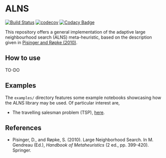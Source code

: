 # ALNS

[![Build Status](https://travis-ci.com/N-Wouda/ALNS.svg?branch=master)](https://travis-ci.com/N-Wouda/ALNS)
[![codecov](https://codecov.io/gh/N-Wouda/ALNS/branch/master/graph/badge.svg)](https://codecov.io/gh/N-Wouda/ALNS)
[![Codacy Badge](https://api.codacy.com/project/badge/Grade/0c573395b313403b96c26054973dec34)](https://www.codacy.com/app/N-Wouda/ALNS)

This repository offers a general implementation of the adaptive large
neighbourhood search (ALNS) meta-heuristic, based on the description
given in [Pisinger and Røpke (2010)][1].

## How to use

TO-DO

## Examples

The `examples/` directory features some example notebooks showcasing
how the ALNS library may be used. Of particular interest are,

- The travelling salesman problem (TSP),
 [here](../blob/master/examples/travelling_salesman_problem.ipynb).


## References

- Pisinger, D., and Røpke, S. (2010). Large Neighborhood Search. In M. Gendreau (Ed.),
_Handbook of Metaheuristics_ (2 ed., pp. 399-420). Springer.

[1]: http://orbit.dtu.dk/en/publications/large-neighborhood-search(61a1b7ca-4bf7-4355-96ba-03fcdf021f8f).html
